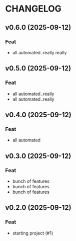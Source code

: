 # CHANGELOG

## v0.6.0 (2025-09-12)

### Feat

- all automated..really really

## v0.5.0 (2025-09-12)

### Feat

- all automated..really
- all automated..really

## v0.4.0 (2025-09-12)

### Feat

- all automated

## v0.3.0 (2025-09-12)

### Feat

- bunch of features
- bunch of features
- bunch of features

## v0.2.0 (2025-09-12)

### Feat

- starting project (#1)
